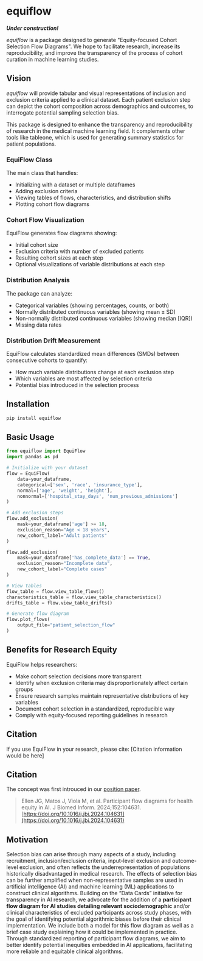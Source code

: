 # equiflow

***Under construction!***

*equiflow* is a package designed to generate "Equity-focused Cohort Selection Flow Diagrams". We hope to facilitate research, increase its reproducibility, and improve the transparency of the process of cohort curation in machine learning studies.


## Vision
*equiflow* will provide tabular and visual representations of inclusion and exclusion criteria applied to a clinical dataset. Each patient exclusion step can depict the cohort composition across demographics and outcomes, to interrogate potential sampling selection bias.

This package is designed to enhance the transparency and reproducibility of research in the medical machine learning field. It complements other tools like tableone, which is used for generating summary statistics for patient populations.


### EquiFlow Class

The main class that handles:
- Initializing with a dataset or multiple dataframes
- Adding exclusion criteria
- Viewing tables of flows, characteristics, and distribution shifts
- Plotting cohort flow diagrams

### Cohort Flow Visualization

EquiFlow generates flow diagrams showing:
- Initial cohort size
- Exclusion criteria with number of excluded patients
- Resulting cohort sizes at each step
- Optional visualizations of variable distributions at each step

### Distribution Analysis

The package can analyze:
- Categorical variables (showing percentages, counts, or both)
- Normally distributed continuous variables (showing mean ± SD)
- Non-normally distributed continuous variables (showing median [IQR])
- Missing data rates

### Distribution Drift Measurement

EquiFlow calculates standardized mean differences (SMDs) between consecutive cohorts to quantify:
- How much variable distributions change at each exclusion step
- Which variables are most affected by selection criteria
- Potential bias introduced in the selection process

## Installation

```bash
pip install equiflow
```

## Basic Usage

```python
from equiflow import EquiFlow
import pandas as pd

# Initialize with your dataset
flow = EquiFlow(
    data=your_dataframe,
    categorical=['sex', 'race', 'insurance_type'],
    normal=['age', 'weight', 'height'],
    nonnormal=['hospital_stay_days', 'num_previous_admissions']
)

# Add exclusion steps
flow.add_exclusion(
    mask=your_dataframe['age'] >= 18,
    exclusion_reason="Age < 18 years",
    new_cohort_label="Adult patients"
)

flow.add_exclusion(
    mask=your_dataframe['has_complete_data'] == True,
    exclusion_reason="Incomplete data",
    new_cohort_label="Complete cases"
)

# View tables
flow_table = flow.view_table_flows()
characteristics_table = flow.view_table_characteristics()
drifts_table = flow.view_table_drifts()

# Generate flow diagram
flow.plot_flows(
    output_file="patient_selection_flow"
)
```

## Benefits for Research Equity

EquiFlow helps researchers:
- Make cohort selection decisions more transparent
- Identify when exclusion criteria may disproportionately affect certain groups
- Ensure research samples maintain representative distributions of key variables
- Document cohort selection in a standardized, reproducible way
- Comply with equity-focused reporting guidelines in research

## Citation

If you use EquiFlow in your research, please cite:
[Citation information would be here]

## Citation
The concept was first introuced in our [position paper](https://www.sciencedirect.com/science/article/pii/S1532046424000492).

> Ellen JG, Matos J, Viola M, et al. Participant flow diagrams for health equity in AI. J Biomed Inform. 2024;152:104631. [https://doi.org/10.1016/j.jbi.2024.104631](https://doi.org/10.1016/j.jbi.2024.104631)


## Motivation

Selection bias can arise through many aspects of a study, including recruitment, inclusion/exclusion criteria, input-level exclusion and outcome-level exclusion, and often reflects the underrepresentation of populations historically disadvantaged in medical research. The effects of selection bias can be further amplified when non-representative samples are used in artificial intelligence (AI) and machine learning (ML) applications to construct clinical algorithms. Building on the “Data Cards” initiative for transparency in AI research, we advocate for the addition of a **participant flow diagram for AI studies detailing relevant sociodemographic** and/or clinical characteristics of excluded participants across study phases, with the goal of identifying potential algorithmic biases before their clinical implementation. We include both a model for this flow diagram as well as a brief case study explaining how it could be implemented in practice. Through standardized reporting of participant flow diagrams, we aim to better identify potential inequities embedded in AI applications, facilitating more reliable and equitable clinical algorithms.

